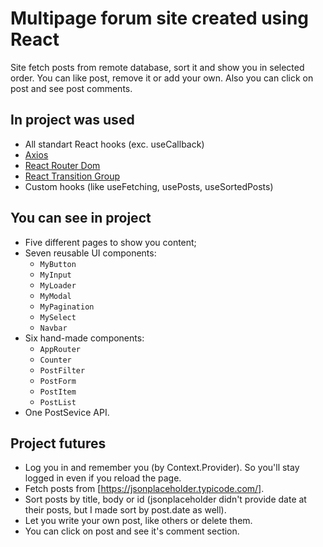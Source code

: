 # Multipage forum site created using React

Site fetch posts from remote database, sort it and show you in selected order. You can like post, remove it or add your own. Also you can click on post and see post comments.

## In project was used

 - All standart React hooks (exc. useCallback)
 - [Axios](https://github.com/axios/axios)
 - [React Router Dom](https://reactrouter.com/)
 - [React Transition Group](https://reactcommunity.org/react-transition-group/)
 - Custom hooks (like useFetching, usePosts, useSortedPosts)

## You can see in project

 - Five different pages to show you content;
 - Seven reusable UI components:
    - `MyButton`
    - `MyInput`
    - `MyLoader`
    - `MyModal`
    - `MyPagination`
    - `MySelect`
    - `Navbar`
 - Six hand-made components:
    - `AppRouter`
    - `Counter`
    - `PostFilter`
    - `PostForm`
    - `PostItem`
    - `PostList`
 - One PostSevice API.
 
## Project futures
 - Log you in and remember you (by Context.Provider). So you'll stay logged in even if you reload the page.
 - Fetch posts from [https://jsonplaceholder.typicode.com/].
 - Sort posts by title, body or id (jsonplaceholder didn't provide date at their posts, but I made sort by post.date as well).
 - Let you write your own post, like others or delete them.
 - You can click on post and see it's comment section.
